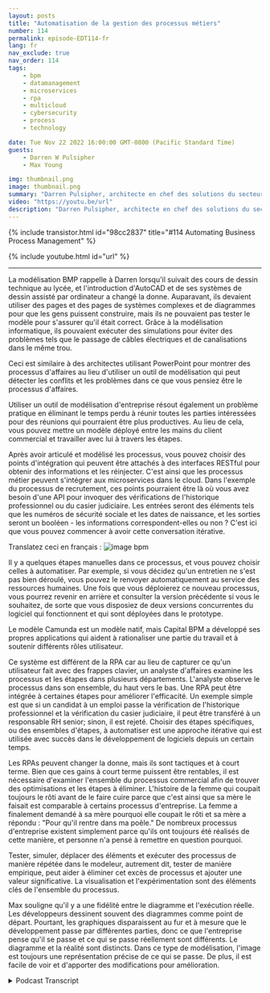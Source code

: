 ```yaml
---
layout: posts
title: "Automatisation de la gestion des processus métiers"
number: 114
permalink: episode-EDT114-fr
lang: fr
nav_exclude: true
nav_order: 114
tags:
    - bpm
    - datamanagement
    - microservices
    - rpa
    - multicloud
    - cybersecurity
    - process
    - technology

date: Tue Nov 22 2022 16:00:00 GMT-0800 (Pacific Standard Time)
guests:
    - Darren W Pulsipher
    - Max Young

img: thumbnail.png
image: thumbnail.png
summary: "Darren Pulsipher, architecte en chef des solutions du secteur public chez Intel, et Max Young, PDG de Capital BPM, discutent de l'opérationnalisation de la gestion des processus métier avec des programmes de modélisation."
video: "https://youtu.be/url"
description: "Darren Pulsipher, architecte en chef des solutions du secteur public chez Intel, et Max Young, PDG de Capital BPM, discutent de l'opérationnalisation de la gestion des processus métier avec des programmes de modélisation."
---
```


<div>
{% include transistor.html id="98cc2837" title="#114 Automating Business Process Management" %}

{% include youtube.html id="url" %}
</div>

---

La modélisation BMP rappelle à Darren lorsqu'il suivait des cours de dessin technique au lycée, et l'introduction d'AutoCAD et de ses systèmes de dessin assisté par ordinateur a changé la donne. Auparavant, ils devaient utiliser des pages et des pages de systèmes complexes et de diagrammes pour que les gens puissent construire, mais ils ne pouvaient pas tester le modèle pour s'assurer qu'il était correct. Grâce à la modélisation informatique, ils pouvaient exécuter des simulations pour éviter des problèmes tels que le passage de câbles électriques et de canalisations dans le même trou.

Ceci est similaire à des architectes utilisant PowerPoint pour montrer des processus d'affaires au lieu d'utiliser un outil de modélisation qui peut détecter les conflits et les problèmes dans ce que vous pensiez être le processus d'affaires.

Utiliser un outil de modélisation d'entreprise résout également un problème pratique en éliminant le temps perdu à réunir toutes les parties intéressées pour des réunions qui pourraient être plus productives. Au lieu de cela, vous pouvez mettre un modèle déployé entre les mains du client commercial et travailler avec lui à travers les étapes.

Après avoir articulé et modélisé les processus, vous pouvez choisir des points d'intégration qui peuvent être attachés à des interfaces RESTful pour obtenir des informations et les réinjecter. C'est ainsi que les processus métier peuvent s'intégrer aux microservices dans le cloud. Dans l'exemple du processus de recrutement, ces points pourraient être là où vous avez besoin d'une API pour invoquer des vérifications de l'historique professionnel ou du casier judiciaire. Les entrées seront des éléments tels que les numéros de sécurité sociale et les dates de naissance, et les sorties seront un booléen - les informations correspondent-elles ou non ? C'est ici que vous pouvez commencer à avoir cette conversation itérative.

Translatez ceci en français : ![image bpm](./bpm.png)

Il y a quelques étapes manuelles dans ce processus, et vous pouvez choisir celles à automatiser. Par exemple, si vous décidez qu'un entretien ne s'est pas bien déroulé, vous pouvez le renvoyer automatiquement au service des ressources humaines. Une fois que vous déploierez ce nouveau processus, vous pourrez revenir en arrière et consulter la version précédente si vous le souhaitez, de sorte que vous disposiez de deux versions concurrentes du logiciel qui fonctionnent et qui sont déployées dans le prototype.

Le modèle Camunda est un modèle natif, mais Capital BPM a développé ses propres applications qui aident à rationaliser une partie du travail et à soutenir différents rôles utilisateur.

Ce système est différent de la RPA car au lieu de capturer ce qu'un utilisateur fait avec des frappes clavier, un analyste d'affaires examine les processus et les étapes dans plusieurs départements. L'analyste observe le processus dans son ensemble, du haut vers le bas. Une RPA peut être intégrée à certaines étapes pour améliorer l'efficacité. Un exemple simple est que si un candidat à un emploi passe la vérification de l'historique professionnel et la vérification du casier judiciaire, il peut être transféré à un responsable RH senior; sinon, il est rejeté. Choisir des étapes spécifiques, ou des ensembles d'étapes, à automatiser est une approche itérative qui est utilisée avec succès dans le développement de logiciels depuis un certain temps.

Les RPAs peuvent changer la donne, mais ils sont tactiques et à court terme. Bien que ces gains à court terme puissent être rentables, il est nécessaire d'examiner l'ensemble du processus commercial afin de trouver des optimisations et les étapes à éliminer. L'histoire de la femme qui coupait toujours le rôti avant de le faire cuire parce que c'est ainsi que sa mère le faisait est comparable à certains processus d'entreprise. La femme a finalement demandé à sa mère pourquoi elle coupait le rôti et sa mère a répondu : "Pour qu'il rentre dans ma poêle." De nombreux processus d'entreprise existent simplement parce qu'ils ont toujours été réalisés de cette manière, et personne n'a pensé à remettre en question pourquoi.

Tester, simuler, déplacer des éléments et exécuter des processus de manière répétée dans le modeleur, autrement dit, tester de manière empirique, peut aider à éliminer cet excès de processus et ajouter une valeur significative. La visualisation et l'expérimentation sont des éléments clés de l'ensemble du processus.

Max souligne qu'il y a une fidélité entre le diagramme et l'exécution réelle. Les développeurs dessinent souvent des diagrammes comme point de départ. Pourtant, les graphiques disparaissent au fur et à mesure que le développement passe par différentes parties, donc ce que l'entreprise pense qu'il se passe et ce qui se passe réellement sont différents. Le diagramme et la réalité sont distincts. Dans ce type de modélisation, l'image est toujours une représentation précise de ce qui se passe. De plus, il est facile de voir et d'apporter des modifications pour amélioration.



<details>
<summary> Podcast Transcript </summary>

<p></p>

</details>
